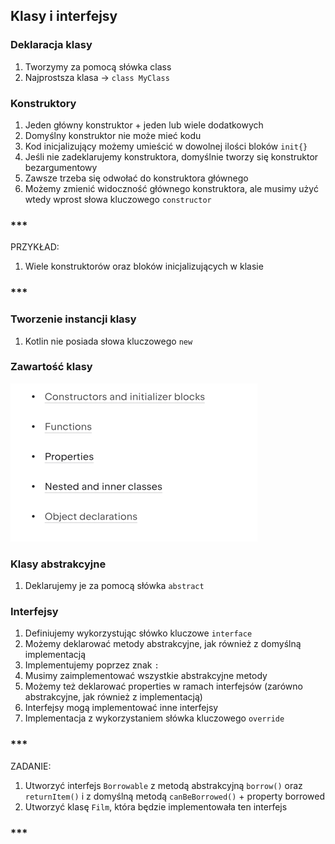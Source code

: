 ## Klasy i interfejsy

### Deklaracja klasy
1. Tworzymy za pomocą słówka class
2. Najprostsza klasa -> `class MyClass`

### Konstruktory
1. Jeden główny konstruktor + jeden lub wiele dodatkowych
2. Domyślny konstruktor nie może mieć kodu
3. Kod inicjalizujący możemy umieścić w dowolnej ilości bloków `init{}`
4. Jeśli nie zadeklarujemy konstruktora, domyślnie tworzy się konstruktor bezargumentowy
5. Zawsze trzeba się odwołać do konstruktora głównego
6. Możemy zmienić widoczność głównego konstruktora, ale musimy użyć wtedy wprost słowa kluczowego `constructor`

### ***
PRZYKŁAD:
1. Wiele konstruktorów oraz bloków inicjalizujących w klasie
### ***

### Tworzenie instancji klasy
1. Kotlin nie posiada słowa kluczowego `new`

### Zawartość klasy
![img.png](img.png)

### Klasy abstrakcyjne
1. Deklarujemy je za pomocą słówka `abstract`

### Interfejsy
1. Definiujemy wykorzystując słówko kluczowe `interface`
2. Możemy deklarować metody abstrakcyjne, jak również z domyślną implementacją
3. Implementujemy poprzez znak `:`
4. Musimy zaimplementować wszystkie abstrakcyjne metody
5. Możemy też deklarować properties w ramach interfejsów (zarówno abstrakcyjne, jak również z implementacją)
6. Interfejsy mogą implementować inne interfejsy
7. Implementacja z wykorzystaniem słówka kluczowego `override`

### ***
ZADANIE:
1. Utworzyć interfejs `Borrowable` z metodą abstrakcyjną `borrow()` oraz `returnItem()` i z domyślną
   metodą `canBeBorrowed()` + property borrowed
2. Utworzyć klasę `Film`, która będzie implementowała ten interfejs
### ***
